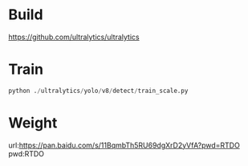 # Build

https://github.com/ultralytics/ultralytics

# Train 

```python
python ./ultralytics/yolo/v8/detect/train_scale.py
```
# Weight

url:https://pan.baidu.com/s/11BqmbTh5RU69dgXrD2yVfA?pwd=RTDO 
pwd:RTDO
